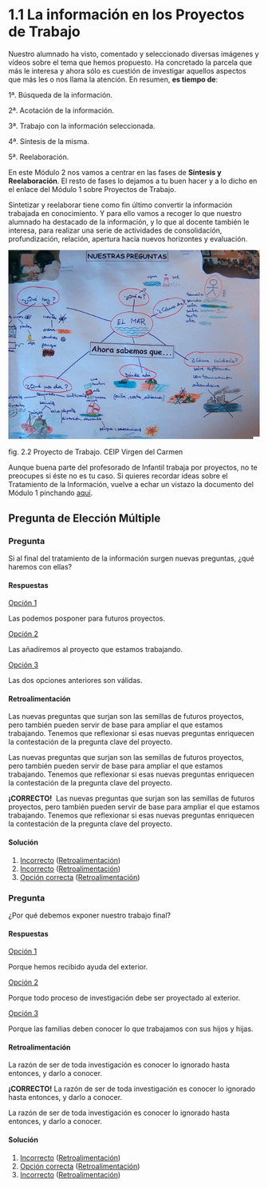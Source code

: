 # 1.1 La información en los Proyectos de Trabajo

Nuestro alumnado ha visto, comentado y seleccionado diversas imágenes y vídeos sobre el tema que hemos propuesto. Ha concretado la parcela que más le interesa y ahora sólo es cuestión de investigar aquellos aspectos que más les o nos llama la atención. En resumen, **es tiempo de**:

1ª. Búsqueda de la información.

2ª. Acotación de la información.

3ª. Trabajo con la información seleccionada.

4ª. Síntesis de la misma.

5ª. Reelaboración.

En este Módulo 2 nos vamos a centrar en las fases de **Síntesis y Reelaboración**. El resto de fases lo dejamos a tu buen hacer y a lo dicho en el enlace del Módulo 1 sobre Proyectos de Trabajo.

Sintetizar y reelaborar tiene como fin último convertir la información trabajada en conocimiento. Y para ello vamos a recoger lo que nuestro alumnado ha destacado de la información, y lo que al docente también le interesa, para realizar una serie de actividades de consolidación, profundización, relación, apertura hacia nuevos horizontes y evaluación.


![Panel que resumen un P.Trabajo en Ed.Infantil](img/Proyecto_trabajo.jpg "Síntesis Proyecto Trabajo CEIP Virgen del Carmen")


fig. 2.2 Proyecto de Trabajo. CEIP Virgen del Carmen

Aunque buena parte del profesorado de Infantil trabaja por proyectos, no te preocupes si éste no es tu caso. Si quieres recordar ideas sobre el Tratamiento de la Información, vuelve a echar un vistazo la documento del Módulo 1 pinchando [aquí](Proyectos_de_trabajo.pdf).

## Pregunta de Elección Múltiple

### Pregunta

Si al final del tratamiento de la información surgen nuevas preguntas, ¿qué haremos con ellas?

#### Respuestas

[Opción 1](#answer-16_5)

Las podemos posponer para futuros proyectos.

[Opción 2](#answer-16_134)

Las añadiremos al proyecto que estamos trabajando.

[Opción 3](#answer-16_140)

Las dos opciones anteriores son válidas.

#### Retroalimentación

Las nuevas preguntas que surjan son las semillas de futuros proyectos, pero también pueden servir de base para ampliar el que estamos trabajando. Tenemos que reflexionar si esas nuevas preguntas enriquecen la contestación de la pregunta clave del proyecto.

Las nuevas preguntas que surjan son las semillas de futuros proyectos, pero también pueden servir de base para ampliar el que estamos trabajando. Tenemos que reflexionar si esas nuevas preguntas enriquecen la contestación de la pregunta clave del proyecto.

**¡CORRECTO!**  Las nuevas preguntas que surjan son las semillas de futuros proyectos, pero también pueden servir de base para ampliar el que estamos trabajando. Tenemos que reflexionar si esas nuevas preguntas enriquecen la contestación de la pregunta clave del proyecto.

#### Solución

1.  [Incorrecto](#answer-16_5) ([Retroalimentación](#sa0b16_2))
2.  [Incorrecto](#answer-16_134) ([Retroalimentación](#sa1b16_2))
3.  [Opción correcta](#answer-16_140) ([Retroalimentación](#sa2b16_2))

### Pregunta

¿Por qué debemos exponer nuestro trabajo final?

#### Respuestas

[Opción 1](#answer-16_143)

Porque hemos recibido ayuda del exterior.

[Opción 2](#answer-16_146)

Porque todo proceso de investigación debe ser proyectado al exterior.

[Opción 3](#answer-16_163)

Porque las familias deben conocer lo que trabajamos con sus hijos y hijas.

#### Retroalimentación

La razón de ser de toda investigación es conocer lo ignorado hasta entonces, y darlo a conocer.

**¡CORRECTO!** La razón de ser de toda investigación es conocer lo ignorado hasta entonces, y darlo a conocer.

La razón de ser de toda investigación es conocer lo ignorado hasta entonces, y darlo a conocer.

#### Solución

1.  [Incorrecto](#answer-16_143) ([Retroalimentación](#sa0b16_128))
2.  [Opción correcta](#answer-16_146) ([Retroalimentación](#sa1b16_128))
3.  [Incorrecto](#answer-16_163) ([Retroalimentación](#sa2b16_128))

